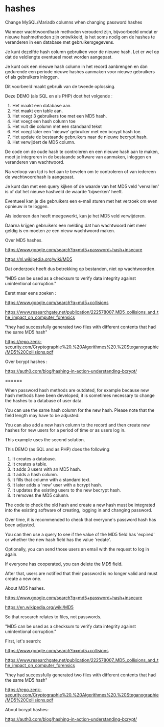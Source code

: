 # hashes
Change MySQL/Mariadb columns when changing password hashes

Wanneer wachtwoordhash methoden verouderd zijn, bijvoorbeeld omdat er nieuwe hashmethoden zijn ontwikkeld, is het soms nodig om de hashes te veranderen in een database met gebruikersgegevens.

Je kunt dezelfde hash column gebruiken voor de nieuwe hash. Let er wel op dat de veldlengte eventueel moet worden aangepast.

Je kunt ook een nieuwe hash column in het record aanbrengen en dan gedurende een periode nieuwe hashes aanmaken voor nieuwe gebruikers of als gebruikers inloggen.

Dit voorbeeld maakt gebruik van de tweede oplossing.

Deze DEMO (als SQL en als PHP) doet het volgende :

1. Het maakt een database aan.
2. Het maakt een table aan.
3. Het voegt 3 gebruikers toe met een MD5 hash.
4. Het voegt een hash column toe
5. Het vult die column met een standaard tekst
6. Het voegt later een 'nieuwe' gebruiker met een bcrypt hash toe.
7. Het update de bestaande gebruikers naar de nieuwe becrypt hash.
8. Het verwijdert de MD5 column.

De code om de oude hash te controleren en een nieuwe hash aan te maken, moet je integreren in de bestaande software van aanmaken, inloggen en veranderen van wachtwoord.

Na verloop van tijd is het aan te bevelen om te controleren of van iedereen de wachtwoordhash is aangepast.

Je kunt dan met een query kijken of de waarde van het MD5 veld 'vervallen' is of dat het nieuwe hashveld de waarde 'bijwerken' heeft.

Eventueel kan je die gebruikers een e-mail sturen met het verzoek om even opnieuw in te loggen.

Als iedereen dan heeft meegewerkt, kan je het MD5 veld verwijderen.

Daarna krijgen gebruikers een melding dat hun wachtwoord niet meer geldig is en moeten ze een nieuw wachtwoord maken.

Over MD5 hashes.

https://www.google.com/search?q=md5+password+hash+insecure

https://nl.wikipedia.org/wiki/MD5

Dat onderzoek heeft dus betrekking op bestanden, niet op wachtwoorden.

"MD5 can be used as a checksum to verify data integrity against unintentional corruption."

Eerst maar eens zoeken :

https://www.google.com/search?q=md5+collisions

https://www.researchgate.net/publication/222578007_MD5_collisions_and_the_impact_on_computer_forensics

"they had successfully generated two files with different contents that had the same MD5 hash"

https://repo.zenk-security.com/Cryptographie%20.%20Algorithmes%20.%20Steganographie/MD5%20Collisions.pdf

Over bcrypt hashes :

https://auth0.com/blog/hashing-in-action-understanding-bcrypt/

======

When password hash methods are outdated, for example because new hash methods have been developed, it is sometimes necessary to change the hashes to a database of user data.

You can use the same hash column for the new hash. Please note that the field length may have to be adjusted.

You can also add a new hash column to the record and then create new hashes for new users for a period of time or as users log in.

This example uses the second solution.

This DEMO (as SQL and as PHP) does the following:

1. It creates a database.
2. It creates a table.
3. It adds 3 users with an MD5 hash.
4. It adds a hash column.
5. It fills that column with a standard text.
6. It later adds a 'new' user with a bcrypt hash.
7. It updates the existing users to the new becrypt hash.
8. It removes the MD5 column.

The code to check the old hash and create a new hash must be integrated into the existing software of creating, logging in and changing password.

Over time, it is recommended to check that everyone's password hash has been adjusted.

You can then use a query to see if the value of the MD5 field has 'expired' or whether the new hash field has the value 'redate'.

Optionally, you can send those users an email with the request to log in again.

If everyone has cooperated, you can delete the MD5 field.

After that, users are notified that their password is no longer valid and must create a new one.

About MD5 hashes.

https://www.google.com/search?q=md5+password+hash+insecure

https://en.wikipedia.org/wiki/MD5

So that research relates to files, not passwords.

"MD5 can be used as a checksum to verify data integrity against unintentional corruption."

First, let's search:

https://www.google.com/search?q=md5+collisions

https://www.researchgate.net/publication/222578007_MD5_collisions_and_the_impact_on_computer_forensics

"they had successfully generated two files with different contents that had the same MD5 hash"

https://repo.zenk-security.com/Cryptographie%20.%20Algorithmes%20.%20Steganographie/MD5%20Collisions.pdf

About bcrypt hashes:

https://auth0.com/blog/hashing-in-action-understanding-bcrypt/
